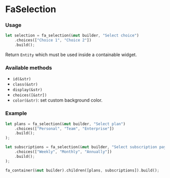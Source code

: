 # FaSelection

### Usage
```rust
let selection = fa_selection(&mut builder, "Select choice")
    .choices(["Choice 1", "Choice 2"])
    .build();
```
Return `Entity` which must be used inside a containable widget.


### Available methods
- `id(&str)`
- `class(&str)`
- `display(&str)`
- `choices([&str])`
- `color(&str)`: set custom background color.

### Example
```rust
let plans = fa_selection(&mut builder, "Select plan")
    .choices(["Personal", "Team", "Enterprise"])
    .build();
);

let subscriptions = fa_selection(&mut builder, "Select subscription payment")
    .choices(["Weekly", "Monthly", "Annually"])
    .build();
);

fa_container(&mut builder).children([plans, subscriptions]).build();
```
